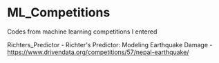 # ML_Competitions
Codes from machine learning competitions I entered 

Richters_Predictor - Richter's Predictor: Modeling Earthquake Damage - https://www.drivendata.org/competitions/57/nepal-earthquake/
